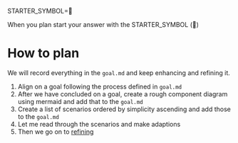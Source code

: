 STARTER_SYMBOL=📝

When you plan start your answer with the STARTER_SYMBOL (📝)

# How to plan

We will record everything in the `goal.md` and keep enhancing and refining it.

1. Align on a goal following the process defined in `goal.md`
1. After we have concluded on a goal, create a rough component diagram using mermaid and add that to the `goal.md`
1. Create a list of scenarios ordered by simplicity ascending and add those to the `goal.md`
1. Let me read through the scenarios and make adaptions
1. Then we go on to [refining](./refine-scenarios.md)